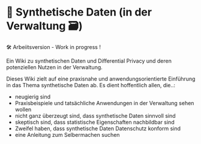 # 🧪 Synthetische Daten (in der Verwaltung 🗃️)

🛠️ Arbeiitsversion - Work in progress !

Ein Wiki zu synthetischen Daten und Differential Privacy und deren potenziellen Nutzen in der Verwaltung.

Dieses Wiki zielt auf eine praxisnahe und anwendungsorientierte Einführung in das Thema synthetische Daten ab. Es dient hoffentlich allen, die..:

- neugierig sind
- Praxisbeispiele und tatsächliche Anwendungen in der Verwaltung sehen wollen
- nicht ganz überzeugt sind, dass synthetische Daten sinnvoll sind
- skeptisch sind, dass statistische Eigenschaften nachbildbar sind
- Zweifel haben, dass synthetische Daten Datenschutz konform sind
- eine Anleitung zum Selbermachen suchen



```{tableofcontents}
```
